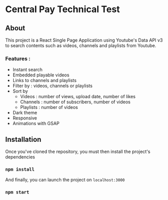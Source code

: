 # Central Pay Technical Test

## About

This project is a React Single Page Application using Youtube's Data API v3 to search contents such as videos, channels and playlists from Youtube. 

### Features :

* Instant search
* Embedded playable videos 
* Links to channels and playlists
* Filter by : videos, channels or playlists
* Sort by  
  *  Videos : number of views, upload date, number of likes
  *  Channels : number of subscribers, number of videos
  *  Playlists : number of videos
* Dark theme
* Responsive
* Animations with GSAP

## Installation

Once you've cloned the repository, you must then install the project's dependencies

### `npm install`

And finally, you can launch the project on ```localhost:3000```

### `npm start`


